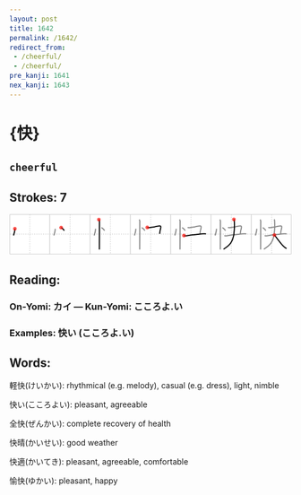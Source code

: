 ```yaml
---
layout: post
title: 1642
permalink: /1642/
redirect_from:
 - /cheerful/
 - /cheerful/
pre_kanji: 1641
nex_kanji: 1643
---
```


# {快}

## `cheerful`

## Strokes: 7

<div class="stroke"><img src="../images/E5BFAB.png" /></div>

## Reading:

### On-Yomi: カイ &mdash; Kun-Yomi: こころよ.い

### Examples: 快い (こころよ.い)

## Words:

軽快(けいかい): rhythmical (e.g. melody), casual (e.g. dress), light, nimble

快い(こころよい): pleasant, agreeable

全快(ぜんかい): complete recovery of health

快晴(かいせい): good weather

快適(かいてき): pleasant, agreeable, comfortable

愉快(ゆかい): pleasant, happy
